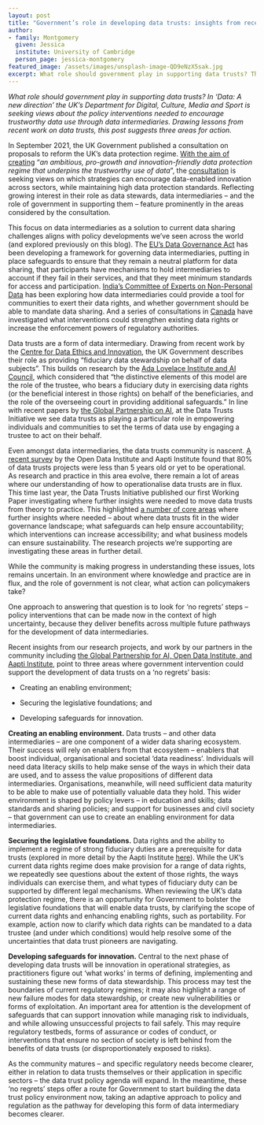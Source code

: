 ```yaml
---
layout: post
title: "Government’s role in developing data trusts: insights from recent research and practice"
author:
- family: Montgomery
  given: Jessica
  institute: University of Cambridge
  person_page: jessica-montgomery
featured_image: /assets/images/unsplash-image-QD9eNzX5sak.jpg
excerpt: What role should government play in supporting data trusts? The UK’s Department for Digital, Culture, Media and Sport is currently seeking views about the policy interventions needed to encourage trustworthy data use through data intermediaries. Drawing lessons from recent work on data trusts, this post suggests three areas for action.
---
```


*What role should government play in supporting data trusts? In ‘Data: A
new direction’ the UK’s Department for Digital, Culture, Media and Sport
is seeking views about the policy interventions needed to encourage
trustworthy data use through data intermediaries. Drawing lessons from
recent work on data trusts, this post suggests three areas for action.*

In September 2021, the UK Government published a consultation on
proposals to reform the UK’s data protection regime. [With the aim of
creating](https://www.gov.uk/government/news/uk-launches-data-reform-to-boost-innovation-economic-growth-and-protect-the-public) “*an
ambitious, pro-growth and innovation-friendly data protection regime
that underpins the trustworthy use of data*”, the [consultation](https://assets.publishing.service.gov.uk/government/uploads/system/uploads/attachment_data/file/1022315/Data_Reform_Consultation_Document__Accessible_.pdf) is
seeking views on which strategies can encourage data-enabled innovation
across sectors, while maintaining high data protection standards.
Reflecting growing interest in their role as data stewards, data
intermediaries – and the role of government in supporting them – feature
prominently in the areas considered by the consultation.

This focus on data intermediaries as a solution to current data sharing
challenges aligns with policy developments we’ve seen across the world
(and explored previously on this blog). The [EU’s Data Governance
Act](https://datatrusts.uk/blogs/data-trusts-and-the-draft-data-governance-act) has
been developing a framework for governing data intermediaries, putting
in place safeguards to ensure that they remain a neutral platform for
data sharing, that participants have mechanisms to hold intermediaries
to account if they fail in their services, and that they meet minimum
standards for access and participation. [India’s Committee of Experts on
Non-Personal
Data](https://datatrusts.uk/blogs/where-next-for-proposals-from-indias-committee-of-experts-on-non-personal-data-in-conversation-with-astha-kapoor-and-sylvie-delacroix) has
been exploring how data intermediaries could provide a tool for
communities to exert their data rights, and whether government should be
able to mandate data sharing. And a series of consultations in [Canada](https://datatrusts.uk/blogs/international-policy-developments) have
investigated what interventions could strengthen existing data rights or
increase the enforcement powers of regulatory authorities.  

Data trusts are a form of data intermediary. Drawing from recent work by
the [Centre for Data Ethics and
Innovation](https://www.gov.uk/government/publications/unlocking-the-value-of-data-exploring-the-role-of-data-intermediaries/unlocking-the-value-of-data-exploring-the-role-of-data-intermediaries),
the UK Government describes their role as providing “fiduciary data
stewardship on behalf of data subjects”. This builds on research by
the [Ada Lovelace Institute and
AI
Council](https://www.adalovelaceinstitute.org/report/legal-mechanisms-data-stewardship/),
which considered that “the distinctive elements of this model are the
role of the trustee, who bears a fiduciary duty in exercising data
rights (or the beneficial interest in those rights) on behalf of the
beneficiaries, and the role of the overseeing court in providing
additional safeguards.” In line with recent papers by [the Global Partnership on
AI,](https://ceimia.org/wp-content/uploads/2021/07/2021-07-09-GPAI-summary-understanding-data-trusts-updated.docx.pdf) at
the Data Trusts Initiative we see data trusts as playing a particular
role in empowering individuals and communities to set the terms of data
use by engaging a trustee to act on their behalf. 

Even amongst data intermediaries, the data trusts community is
nascent. [A recent
survey](https://gpai.ai/projects/data-governance/data-trusts/enabling-data-sharing-for-social-benefit-data-trusts-interim-report.pdf) by
the Open Data Institute and Aapti Institute found that 80% of data
trusts projects were less than 5 years old or yet to be operational. As
research and practice in this area evolve, there remain a lot of areas
where our understanding of how to operationalise data trusts are in
flux. This time last year, the Data Trusts Initiative published our
first Working Paper investigating where further insights were needed to
move data trusts from theory to practice. This highlighted [a number of core
areas](https://datatrusts.uk/blogs/moving-from-theory-to-practice-how-do-we-create-real-world-data-trusts) where
further insights where needed – about where data trusts fit in the wider
governance landscape; what safeguards can help ensure accountability;
which interventions can increase accessibility; and what business models
can ensure sustainability. The research projects we’re supporting are
investigating these areas in further detail.  

While the community is making progress in understanding these issues,
lots remains uncertain. In an environment where knowledge and practice
are in flux, and the role of government is not clear, what action can
policymakers take?

One approach to answering that question is to look for ‘no regrets’
steps – policy interventions that can be made now in the context of high
uncertainty, because they deliver benefits across multiple future
pathways for the development of data intermediaries. 

Recent insights from our research projects, and work by our partners in
the community including [the
Global Partnership for AI, Open Data Institute, and Aapti
Institute](https://gpai.ai/projects/data-governance/data-trusts/enabling-data-sharing-for-social-benefit-data-trusts-interim-report.pdf),
point to three areas where government intervention could support the
development of data trusts on a ‘no regrets’ basis:

- Creating an enabling environment;

- Securing the legislative foundations; and

- Developing safeguards for innovation.

**Creating an enabling environment.** Data trusts – and other data
intermediaries – are one component of a wider data sharing ecosystem.
Their success will rely on enablers from that ecosystem – enablers that
boost individual, organisational and societal ‘data readiness’.
Individuals will need data literacy skills to help make sense of the
ways in which their data are used, and to assess the value propositions
of different data intermediaries. Organisations, meanwhile, will need
sufficient data maturity to be able to make use of potentially valuable
data they hold. This wider environment is shaped by policy levers – in
education and skills; data standards and sharing policies; and support
for businesses and civil society – that government can use to create an
enabling environment for data intermediaries. 

**Securing the legislative foundations.** Data rights and the ability to
implement a regime of strong fiduciary duties are a prerequisite for
data trusts (explored in more detail by the Aapti Institute [here](https://gpai.ai/projects/data-governance/data-trusts/enabling-data-sharing-for-social-benefit-data-trusts-interim-report.pdf)).
While the UK’s current data rights regime does make provision for a
range of data rights, we repeatedly see questions about the extent of
those rights, the ways individuals can exercise them, and what types of
fiduciary duty can be supported by different legal mechanisms. When
reviewing the UK’s data protection regime, there is an opportunity for
Government to bolster the legislative foundations that will enable data
trusts, by clarifying the scope of current data rights and enhancing
enabling rights, such as portability. For example, action now to clarify
which data rights can be mandated to a data trustee (and under which
conditions) would help resolve some of the uncertainties that data trust
pioneers are navigating.

**Developing safeguards for innovation.** Central to the next phase of
developing data trusts will be innovation in operational strategies, as
practitioners figure out ‘what works’ in terms of defining, implementing
and sustaining these new forms of data stewardship. This process may
test the boundaries of current regulatory regimes; it may also highlight
a range of new failure modes for data stewardship, or create new
vulnerabilities or forms of exploitation. An important area for
attention is the development of safeguards that can support innovation
while managing risk to individuals, and while allowing unsuccessful
projects to fail safely. This may require regulatory testbeds, forms of
assurance or codes of conduct, or interventions that ensure no section
of society is left behind from the benefits of data trusts (or
disproportionately exposed to risks).

As the community matures – and specific regulatory needs become clearer,
either in relation to data trusts themselves or their application in
specific sectors – the data trust policy agenda will expand. In the
meantime, these ‘no regrets’ steps offer a route for Government to start
building the data trust policy environment now, taking an adaptive
approach to policy and regulation as the pathway for developing this
form of data intermediary becomes clearer.


